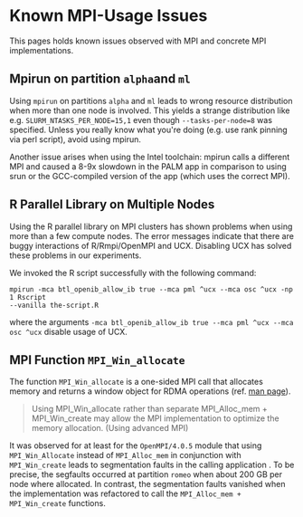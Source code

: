 # Known MPI-Usage Issues

This pages holds known issues observed with MPI and concrete MPI implementations.

## Mpirun on partition `alpha`and `ml`

Using `mpirun` on partitions `alpha` and `ml` leads to wrong resource distribution when more than
one node is involved. This yields a strange distribution like e.g. `SLURM_NTASKS_PER_NODE=15,1`
even though `--tasks-per-node=8` was specified. Unless you really know what you're doing (e.g.
use rank pinning via perl script), avoid using mpirun.

Another issue arises when using the Intel toolchain: mpirun calls a different MPI and caused a
8-9x slowdown in the PALM app in comparison to using srun or the GCC-compiled version of the app
(which uses the correct MPI).

## R Parallel Library on Multiple Nodes

Using the R parallel library on MPI clusters has shown problems when using more than a few compute
nodes. The error messages indicate that there are buggy interactions of R/Rmpi/OpenMPI and UCX.
Disabling UCX has solved these problems in our experiments.

We invoked the R script successfully with the following command:

```console
mpirun -mca btl_openib_allow_ib true --mca pml ^ucx --mca osc ^ucx -np 1 Rscript
--vanilla the-script.R
```

where the arguments `-mca btl_openib_allow_ib true --mca pml ^ucx --mca osc ^ucx` disable usage of
UCX.

## MPI Function `MPI_Win_allocate`

The function `MPI_Win_allocate` is a one-sided MPI call that allocates memory and returns a window
object for RDMA operations (ref. [man page](https://www.open-mpi.org/doc/v3.0/man3/MPI_Win_allocate.3.php)).

> Using MPI_Win_allocate rather than separate MPI_Alloc_mem + MPI_Win_create may allow the MPI
> implementation to optimize the memory allocation. (Using advanced MPI)

It was observed for at least for the `OpenMPI/4.0.5` module that using `MPI_Win_Allocate` instead of
`MPI_Alloc_mem` in conjunction with `MPI_Win_create` leads to segmentation faults in the calling
application . To be precise, the segfaults occurred at partition `romeo` when about 200 GB per node
where allocated. In contrast, the segmentation faults vanished when the implementation was
refactored to call the `MPI_Alloc_mem + MPI_Win_create` functions.
